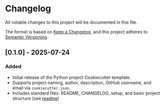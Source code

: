 # Changelog

All notable changes to this project will be documented in this file.

The format is based on [Keep a Changelog](https://keepachangelog.com/en/1.1.0/),
and this project adheres to [Semantic Versioning](https://semver.org/spec/v2.0.0.html).

## [0.1.0] - 2025-07-24

### Added
- Initial release of the Python project Cookiecutter template.
- Supports project naming, author, description, GitHub username, and email via `cookiecutter.json`.
- Includes standard files: README, CHANGELOG, setup, and basic project structure (see [readme](README.md))

